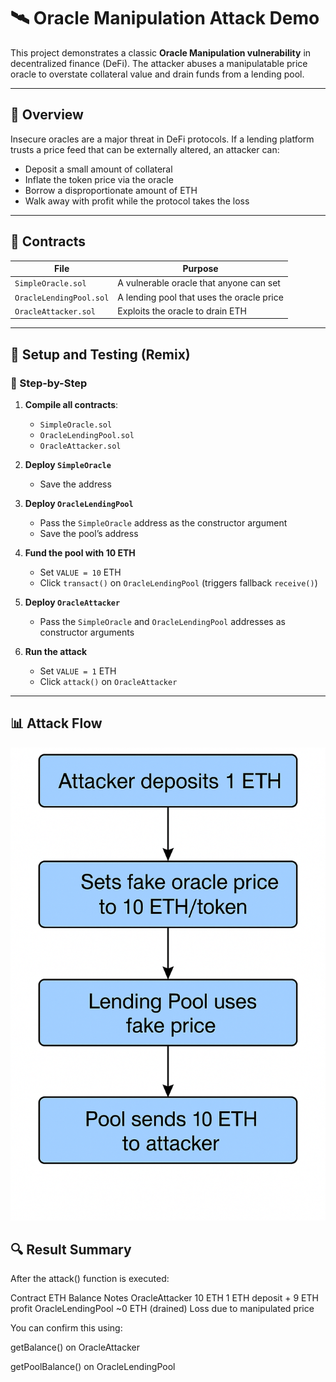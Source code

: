 # 🛰️ Oracle Manipulation Attack Demo

This project demonstrates a classic **Oracle Manipulation vulnerability** in decentralized finance (DeFi). The attacker abuses a manipulatable price oracle to overstate collateral value and drain funds from a lending pool.

---

## 🧠 Overview

Insecure oracles are a major threat in DeFi protocols. If a lending platform trusts a price feed that can be externally altered, an attacker can:

- Deposit a small amount of collateral
- Inflate the token price via the oracle
- Borrow a disproportionate amount of ETH
- Walk away with profit while the protocol takes the loss

---

## 📁 Contracts

| File                   | Purpose                                      |
|------------------------|----------------------------------------------|
| `SimpleOracle.sol`     | A vulnerable oracle that anyone can set      |
| `OracleLendingPool.sol`| A lending pool that uses the oracle price    |
| `OracleAttacker.sol`   | Exploits the oracle to drain ETH             |

---

## 🚀 Setup and Testing (Remix)

### 🧪 Step-by-Step

1. **Compile all contracts**:
   - `SimpleOracle.sol`
   - `OracleLendingPool.sol`
   - `OracleAttacker.sol`

2. **Deploy `SimpleOracle`**  
   - Save the address

3. **Deploy `OracleLendingPool`**  
   - Pass the `SimpleOracle` address as the constructor argument  
   - Save the pool’s address

4. **Fund the pool with 10 ETH**  
   - Set `VALUE = 10` ETH  
   - Click `transact()` on `OracleLendingPool` (triggers fallback `receive()`)

5. **Deploy `OracleAttacker`**  
   - Pass the `SimpleOracle` and `OracleLendingPool` addresses as constructor arguments

6. **Run the attack**  
   - Set `VALUE = 1` ETH  
   - Click `attack()` on `OracleAttacker`

---

## 📊 Attack Flow

![Oracle Manipulation Flow](./oracle-attack-flow.png)

## 🔍 Result Summary
After the attack() function is executed:

Contract	ETH Balance	Notes
OracleAttacker	10 ETH	1 ETH deposit + 9 ETH profit
OracleLendingPool	~0 ETH (drained)	Loss due to manipulated price

You can confirm this using:

getBalance() on OracleAttacker

getPoolBalance() on OracleLendingPool
